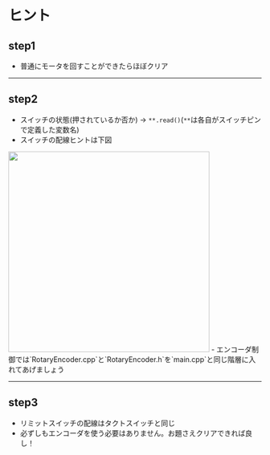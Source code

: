# ヒント

## step1
- 普通にモータを回すことができたらほぼクリア

---

## step2
- スイッチの状態(押されているか否か) -> `**.read()`(`**`は各自がスイッチピンで定義した変数名)
- スイッチの配線ヒントは下図  
<img src="https://user-images.githubusercontent.com/74349349/232308521-3a6d986f-611b-420f-9e4b-115a11697842.png" width="400">
- エンコーダ制御では`RotaryEncoder.cpp`と`RotaryEncoder.h`を`main.cpp`と同じ階層に入れてあげましょう

---

## step3
- リミットスイッチの配線はタクトスイッチと同じ
- 必ずしもエンコーダを使う必要はありません。お題さえクリアできれば良し！